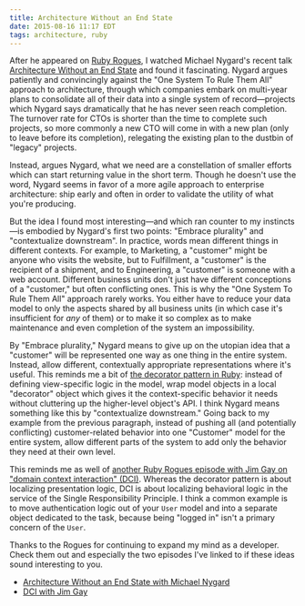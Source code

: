 ```yaml
---
title: Architecture Without an End State
date: 2015-08-16 11:17 EDT
tags: architecture, ruby
---
```


After he appeared on [Ruby Rogues](http://devchat.tv/ruby-rogues/217-rr-architecture-without-an-end-state-with-michael-nygard), I watched Michael Nygard's recent talk [Architecture Without an End State](https://vimeo.com/41763228) and found it fascinating. Nygard argues patiently and convincingly against the "One System To Rule Them All" approach to architecture, through which companies embark on multi-year plans to consolidate all of their data into a single system of record—projects which Nygard says dramatically that he has never seen reach completion. The turnover rate for CTOs is shorter than the time to complete such projects, so more commonly a new CTO will come in with a new plan (only to leave before its completion), relegating the existing plan to the dustbin of "legacy" projects.

Instead, argues Nygard, what we need are a constellation of smaller efforts which can start returning value in the short term. Though he doesn't use the word, Nygard seems in favor of a more agile approach to enterprise architecture: ship early and often in order to validate the utility of what you're producing.

But the idea I found most interesting—and which ran counter to my instincts—is embodied by Nygard's first two points: "Embrace plurality" and "contextualize downstream". In practice, words mean different things in different contexts. For example, to Marketing, a "customer" might be anyone who visits the website, but to Fulfillment, a "customer" is the recipient of a shipment, and to Engineering, a "customer" is someone with a web account. Different business units don't just have different conceptions of a "customer," but often conflicting ones. This is why the "One System To Rule Them All" approach rarely works. You either have to reduce your data model to only the aspects shared by all business units (in which case it's insufficient for *any* of them) or to make it so complex as to make maintenance and even completion of the system an impossibility.

By "Embrace plurality," Nygard means to give up on the utopian idea that a "customer" will be represented one way as one thing in the entire system. Instead, allow different, contextually appropriate representations where it's useful. This reminds me a bit of [the decorator pattern in Ruby](https://robots.thoughtbot.com/tidy-views-and-beyond-with-decorators): instead of defining view-specific logic in the model, wrap model objects in a local "decorator" object which gives it the context-specific behavior it needs without cluttering up the higher-level object's API. I think Nygard means something like this by "contextualize downstream." Going back to my example from the previous paragraph, instead of pushing all (and potentially conflicting) customer-related behavior into one "Customer" model for the entire system, allow different parts of the system to add only the behavior they need at their own level.

This reminds me as well of [another Ruby Rogues episode with Jim Gay on "domain context interaction" (DCI)](http://devchat.tv/ruby-rogues/211-rr-dci-with-jim-gay). Whereas the decorator pattern is about localizing presentation logic, DCI is about localizing behavioral logic in the service of the Single Responsibility Principle. I think a common example is to move authentication logic out of your `User` model and into a separate object dedicated to the task, because being "logged in" isn't a primary concern of the `User`.

Thanks to the Rogues for continuing to expand my mind as a developer. Check them out and especially the two episodes I've linked to if these ideas sound interesting to you.

- [Architecture Without an End State with Michael Nygard](http://devchat.tv/ruby-rogues/217-rr-architecture-without-an-end-state-with-michael-nygard)
- [DCI with Jim Gay](http://devchat.tv/ruby-rogues/211-rr-dci-with-jim-gay)
